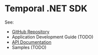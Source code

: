 
# Temporal .NET SDK

See:

* [GitHub Repository](https://github.com/temporalio/sdk-dotnet)
* Application Development Guide (TODO)
* [API Documentation](api)
* Samples (TODO)